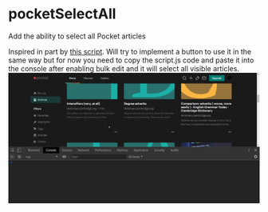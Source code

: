 # pocketSelectAll
Add the ability to select all Pocket articles

Inspired in part by [this script](https://greasyfork.org/en/scripts/39554-pocket-select-all).
Will try to implement a button to use it in the same way but for now you need to copy the script.js code and paste it into the console after enabling bulk edit and it will select all visible articles. 
![console behaviour gif](console_b.gif)
